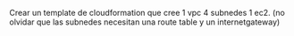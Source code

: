 Crear un template de cloudformation que cree
1 vpc
4 subnedes
1 ec2.
(no olvidar que las subnedes necesitan una route table y un internetgateway)